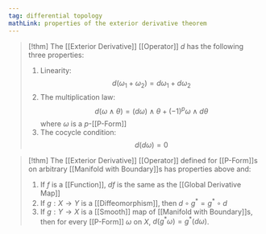 ```yaml
---
tag: differential topology
mathLink: properties of the exterior derivative theorem
---
```

>[!thm]
>The [[Exterior Derivative]] [[Operator]] $d$ has the following three properties:
>1. Linearity: $$d(\omega_{1}+\omega_{2})=d \omega_{1}+d \omega_{2}$$
>2. The multiplication law: $$d(\omega\land \theta)=(d \omega)\land \theta+(-1)^{p}\omega\land d \theta$$where $\omega$ is a $p$-[[P-Form]]
>3. The cocycle condition:$$d(d \omega)=0$$

>[!thm]
>The [[Exterior Derivative]] [[Operator]] defined for [[P-Form]]s on arbitrary [[Manifold with Boundary]]s has properties above and:
>1. If $f$ is a [[Function]], $df$ is the same as the [[Global Derivative Map]]
>2. If $g:X \rightarrow Y$ is a [[Diffeomorphism]], then $d\circ g^{*}=g^{*}\circ d$
>3. If $g:Y \rightarrow X$ is a [[Smooth]] map of [[Manifold with Boundary]]s, then for every [[P-Form]] $\omega$ on $X$, $d(g^{*}\omega)=g^{*}(d \omega)$.




